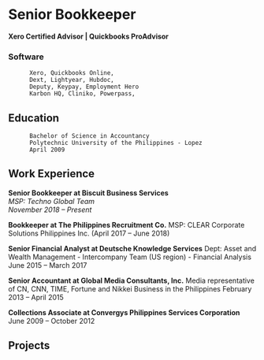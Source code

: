 # Senior Bookkeeper 
**Xero Certified Advisor | Quickbooks ProAdvisor**

### Software
          Xero, Quickbooks Online, 
          Dext, Lightyear, Hubdoc,
          Deputy, Keypay, Employment Hero
          Karbon HQ, Cliniko, Powerpass, 

## Education
          Bachelor of Science in Accountancy 
          Polytechnic University of the Philippines - Lopez 
          April 2009

## Work Experience

**Senior Bookkeeper at Biscuit Business Services**<br/>
_MSP: Techno Global Team_<br/>
_November 2018 – Present_<br/>

**Bookkeeper at The Philippines Recruitment Co.**
  MSP: CLEAR Corporate Solutions Philippines Inc.
  (April 2017 – June 2018)

**Senior Financial Analyst at Deutsche Knowledge Services**
Dept: Asset and Wealth Management - Intercompany Team (US region) - Financial Analysis
June 2015 – March 2017

**Senior Accountant at Global Media Consultants, Inc.**
  Media representative of CN, CNN, TIME, Fortune and Nikkei Business in the Philippines
  February 2013 – April 2015

**Collections Associate at Convergys Philippines Services Corporation**
  June 2009 – October 2012


## Projects
